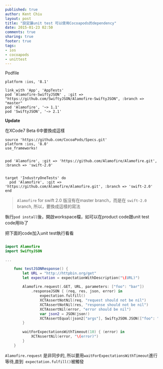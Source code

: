 ```yaml
---
published: true
author: Kent Chiu
layout: post
title: "設定讓unit test 可以使用Cocoapods的dependency"
date: 2015-01-23 02:50
comments: true
sharing: true
footer: true
tags: 
- ios
- cocoapods
- unittest
---
```


Podfile

```
platform :ios, '8.1'

link_with 'App', 'AppTests'
pod 'Alamofire-SwiftyJSON' , :git => "https://github.com/SwiftyJSON/Alamofire-SwiftyJSON", :branch => "master"
pod 'Alamofire', '~> 1.1'
pod 'SwiftyJSON', '~> 2.1'
```

**Update**

在XCode7 Beta 6中要換成這樣

```
source 'https://github.com/CocoaPods/Specs.git'
platform :ios, '8.0'
use_frameworks!


pod 'Alamofire', :git => 'https://github.com/Alamofire/Alamofire.git', :branch => 'swift-2.0'


target 'IndustryOneTests' do
  pod 'Alamofire', :git => 'https://github.com/Alamofire/Alamofire.git', :branch => 'swift-2.0'
end
```

> `Alamofire` for swift 2.0 版沒有在master branch，而是在 `swift-2.0` branch, 所以，要換成這樣的寫法


執行`pod install`後，開啟workspace檔，如可以在product code跟unit test code用lib了


把下面的code加入unit test執行看看

```swift

import Alamofire
import SwiftyJSON

...

    func testJSONResponse() {
        let URL = "http://httpbin.org/get"
        let expectation = expectationWithDescription("\(URL)")
        
        Alamofire.request(.GET, URL, parameters: ["foo": "bar"])
            .responseJSON { (req, res, json, error) in
                expectation.fulfill()
                XCTAssertNotNil(req, "request should not be nil")
                XCTAssertNotNil(res, "response should not be nil")
                XCTAssertNil(error, "error should be nil")
                var json2 = JSON(json!)
                XCTAssertEqual(json2["args"], SwiftyJSON.JSON(["foo": "bar"] as NSDictionary), "args should be equal")
        }
        
        waitForExpectationsWithTimeout(10) { (error) in
            XCTAssertNil(error, "\(error)")
        }
    }
```

`Alamofire.request` 是非同步的, 所以要用`waitForExpectationsWithTimeout`進行等待,直到` expectation.fulfill()`被觸發
